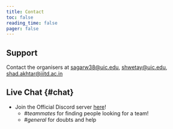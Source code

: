 ```yaml
---
title: Contact
toc: false
reading_time: false
pager: false
---
```


## Support

Contact the organisers at sagarw38@uic.edu, shwetay@uic.edu, shad.akhtar@iiitd.ac.in

<!-- ## Docs

- View the [Hugo Blox Documentation](https://docs.hugoblox.com/) -->

## Live Chat {#chat}

- Join the Official Discord server [here](https://discord.gg/95NaPyQUXX)!
  - _#teammates_ for finding people looking for a team!
  - _#general_ for doubts and help

<!-- ## Feature requests {#feature-requests}

For new feature requests, create a post on our [GitHub Issues](https://github.com/HugoBlox/hugo-blox-builder/issues). You can also upvote existing feature requests with a 👍 -->

<!-- ## News {#news}

Follow us so you are the first to know when new features and templates are launched:

- [Subscribe to the _#announcement_ channel on Discord](https://discord.gg/z8wNYzb)
- [Follow us on Twitter](https://twitter.com/GetResearchDev)
- [Subscribe to the Hugo Blox blog](https://hugoblox.com/blog/) -->

<!-- ## Further Resources

- [Hugo Forums](https://discourse.gohugo.io/) for help installing Hugo and resolving Hugo error messages -->

